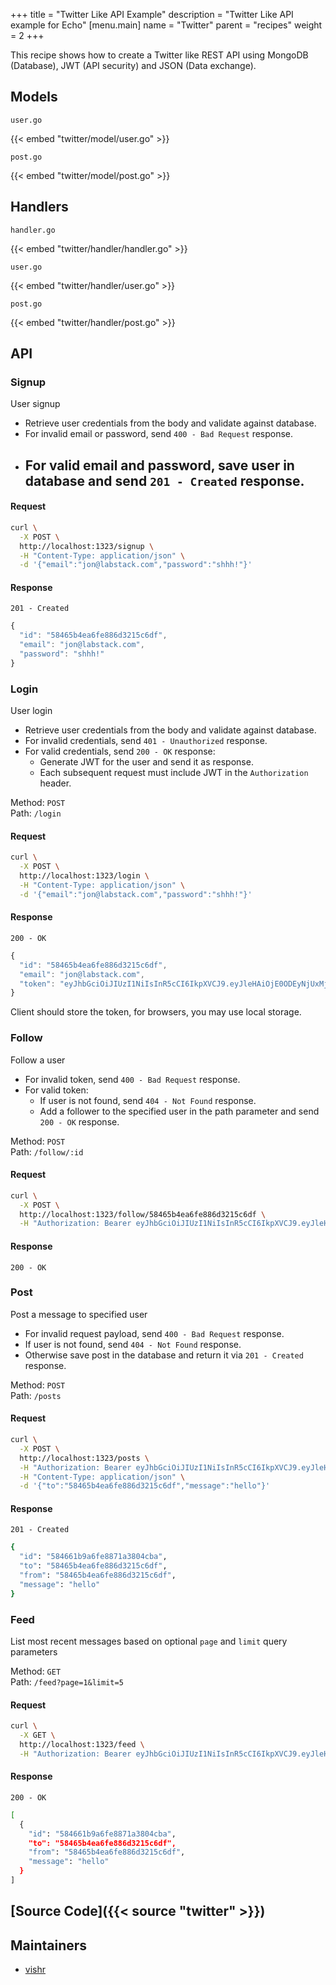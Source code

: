 +++
title = "Twitter Like API Example"
description = "Twitter Like API example for Echo"
[menu.main]
  name = "Twitter"
  parent = "recipes"
  weight = 2 
+++

This recipe shows how to create a Twitter like REST API using MongoDB (Database),
JWT (API security) and JSON (Data exchange).

## Models

`user.go`

{{< embed "twitter/model/user.go" >}}

`post.go`

{{< embed "twitter/model/post.go" >}}

## Handlers

`handler.go`

{{< embed "twitter/handler/handler.go" >}}

`user.go`

{{< embed "twitter/handler/user.go" >}}

`post.go`

{{< embed "twitter/handler/post.go" >}}

## API

### Signup

User signup

- Retrieve user credentials from the body and validate against database.
- For invalid email or password, send `400 - Bad Request` response.
- For valid email and password, save user in database and send `201 - Created` response.
  - 

#### Request

```sh
curl \
  -X POST \
  http://localhost:1323/signup \
  -H "Content-Type: application/json" \
  -d '{"email":"jon@labstack.com","password":"shhh!"}'
```

#### Response

`201 - Created`

```js
{
  "id": "58465b4ea6fe886d3215c6df",
  "email": "jon@labstack.com",
  "password": "shhh!"
}
```

### Login

User login

- Retrieve user credentials from the body and validate against database.
- For invalid credentials, send `401 - Unauthorized` response.
- For valid credentials, send `200 - OK` response:
  - Generate JWT for the user and send it as response.
  - Each subsequent request must include JWT in the `Authorization` header.

Method: `POST`<br>
Path: `/login`

#### Request

```sh
curl \
  -X POST \
  http://localhost:1323/login \
  -H "Content-Type: application/json" \
  -d '{"email":"jon@labstack.com","password":"shhh!"}'
```

#### Response

`200 - OK`

```js
{
  "id": "58465b4ea6fe886d3215c6df",
  "email": "jon@labstack.com",
  "token": "eyJhbGciOiJIUzI1NiIsInR5cCI6IkpXVCJ9.eyJleHAiOjE0ODEyNjUxMjgsImlkIjoiNTg0NjViNGVhNmZlODg2ZDMyMTVjNmRmIn0.1IsGGxko1qMCsKkJDQ1NfmrZ945XVC9uZpcvDnKwpL0"
}
```

Client should store the token, for browsers, you may use local storage.

### Follow

Follow a user

- For invalid token, send `400 - Bad Request` response.
- For valid token:
  - If user is not found, send `404 - Not Found` response.
  - Add a follower to the specified user in the path parameter and send `200 - OK` response.

Method: `POST` <br>
Path: `/follow/:id`

#### Request

```sh
curl \
  -X POST \
  http://localhost:1323/follow/58465b4ea6fe886d3215c6df \
  -H "Authorization: Bearer eyJhbGciOiJIUzI1NiIsInR5cCI6IkpXVCJ9.eyJleHAiOjE0ODEyNjUxMjgsImlkIjoiNTg0NjViNGVhNmZlODg2ZDMyMTVjNmRmIn0.1IsGGxko1qMCsKkJDQ1NfmrZ945XVC9uZpcvDnKwpL0"
```

#### Response

`200 - OK`

### Post

Post a message to specified user

- For invalid request payload, send `400 - Bad Request` response.
- If user is not found, send `404 - Not Found` response.
- Otherwise save post in the database and return it via `201 - Created` response.

Method: `POST` <br>
Path: `/posts`

#### Request

```sh
curl \
  -X POST \
  http://localhost:1323/posts \
  -H "Authorization: Bearer eyJhbGciOiJIUzI1NiIsInR5cCI6IkpXVCJ9.eyJleHAiOjE0ODEyNjUxMjgsImlkIjoiNTg0NjViNGVhNmZlODg2ZDMyMTVjNmRmIn0.1IsGGxko1qMCsKkJDQ1NfmrZ945XVC9uZpcvDnKwpL0" \
  -H "Content-Type: application/json" \
  -d '{"to":"58465b4ea6fe886d3215c6df","message":"hello"}'
```

#### Response

`201 - Created`

```sh
{
  "id": "584661b9a6fe8871a3804cba",
  "to": "58465b4ea6fe886d3215c6df",
  "from": "58465b4ea6fe886d3215c6df",
  "message": "hello"
}
```

### Feed

List most recent messages based on optional `page` and `limit` query parameters

Method: `GET` <br>
Path: `/feed?page=1&limit=5`

#### Request

```sh
curl \
  -X GET \
  http://localhost:1323/feed \
  -H "Authorization: Bearer eyJhbGciOiJIUzI1NiIsInR5cCI6IkpXVCJ9.eyJleHAiOjE0ODEyNjUxMjgsImlkIjoiNTg0NjViNGVhNmZlODg2ZDMyMTVjNmRmIn0.1IsGGxko1qMCsKkJDQ1NfmrZ945XVC9uZpcvDnKwpL0"
```

#### Response

`200 - OK`

```sh
[
  {
    "id": "584661b9a6fe8871a3804cba",
    "to": "58465b4ea6fe886d3215c6df",
    "from": "58465b4ea6fe886d3215c6df",
    "message": "hello"
  }
]
```

## [Source Code]({{< source "twitter" >}})

## Maintainers

- [vishr](https://github.com/vishr)
